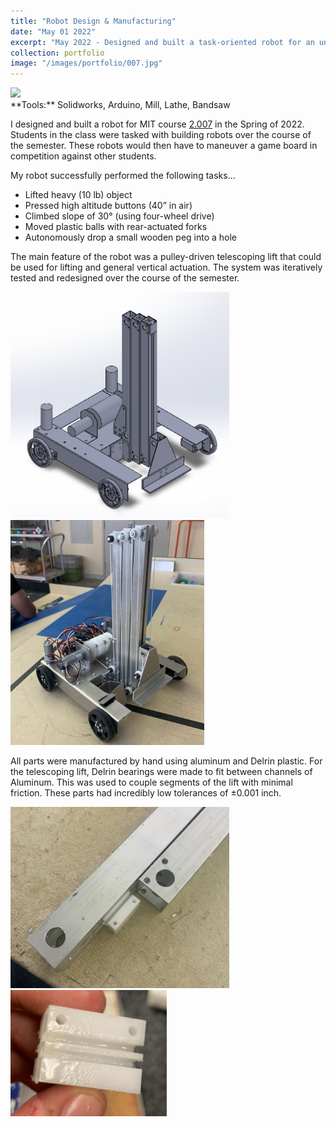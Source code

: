 ```yaml
---
title: "Robot Design & Manufacturing"
date: "May 01 2022"
excerpt: "May 2022 - Designed and built a task-oriented robot for an undergrad course at MIT. The robot was designed to complete tasks on a gamboard in competition with other students."
collection: portfolio
image: "/images/portfolio/007.jpg"
---
```


<img src="/images/portfolio/007.gif" width="300"/>

<br>
**Tools:** Solidworks, Arduino, Mill, Lathe, Bandsaw

I designed and built a robot for MIT course [2.007](https://me-2007.mit.edu/) in the Spring of 2022. Students in the class were tasked with building robots over the course of the semester. These robots would then have to maneuver a game board in competition against other students.

My robot successfully performed the following tasks…
- Lifted heavy (10 lb) object
- Pressed high altitude buttons (40” in air)
- Climbed slope of 30° (using four-wheel drive)
- Moved plastic balls with rear-actuated forks
- Autonomously drop a small wooden peg into a hole

The main feature of the robot was a pulley-driven telescoping lift that could be used for lifting and general vertical actuation. The system was iteratively tested and redesigned over the course of the semester.

<img src="/images/portfolio/007_CAD.PNG" width="350"/> &nbsp;&nbsp;&nbsp;&nbsp;&nbsp;&nbsp;&nbsp;&nbsp; <img src="/images/portfolio/007.jpg" width="310"/>

All parts were manufactured by hand using aluminum and Delrin plastic. For the telescoping lift, Delrin bearings were made to fit between channels of Aluminum. This was used to couple segments of the lift with minimal friction. These parts had incredibly low tolerances of ±0.001 inch.

<img src="/images/portfolio/007_sliders.PNG" width="350"/> &nbsp;&nbsp;&nbsp;&nbsp;&nbsp;&nbsp;&nbsp;&nbsp; <img src="/images/portfolio/007_delrin.PNG" width="250"/>